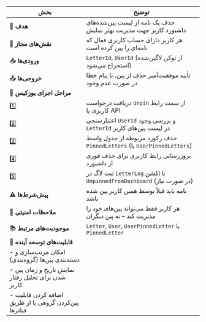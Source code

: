 
| بخش                                                   | توضیح                                                                  |
| ----------------------------------------------------- | ---------------------------------------------------------------------- |
| 🎯 **هدف**                                            | حذف یک نامه از لیست پین‌شده‌های داشبورد کاربر جهت مدیریت بهتر نمایش    |
| 👤 **نقش‌های مجاز**                                   | هر کاربر دارای حساب کاربری فعال که نامه‌ای را پین کرده است             |
| 📥 **ورودی‌ها**                                       | `LetterId`, `UserId` (از توکن لاگین‌شده استخراج می‌شود)                |
| 📤 **خروجی‌ها**                                       | تأیید موفقیت‌آمیز حذف از پین، یا پیام خطا در صورت عدم وجود             |
| 🔄 **مراحل اجرای یوزکیس**                             |                                                                        |
| 1️⃣                                                   | دریافت درخواست `Unpin` از سمت رابط کاربری یا API                       |
| 2️⃣                                                   | اعتبارسنجی `UserId` و بررسی وجود `LetterId` در لیست پین‌های کاربر      |
| 3️⃣                                                   | حذف رکورد مربوطه از جدول واسط `PinnedLetters` (یا `UserPinnedLetters`) |
| 4️⃣                                                   | بروزرسانی رابط کاربری برای حذف فوری از داشبورد                         |
| 5️⃣                                                   | ثبت لاگ در `LetterLog` با اکشن `UnpinnedFromDashboard` (در صورت نیاز)  |
| ⚠️ **پیش‌شرط‌ها**                                     | نامه باید قبلاً توسط همین کاربر پین شده باشد                           |
| 🔐 **ملاحظات امنیتی**                                 | هر کاربر فقط می‌تواند پین‌های خود را مدیریت کند – نه پین دیگران        |
| 📚 **موجودیت‌های مرتبط**                              | `Letter`, `User`, `UserPinnedLetter` یا `PinnedLetter`                 |
| 🚀 **قابلیت‌های توسعه آینده**                         |                                                                        |
| - امکان مرتب‌سازی و دسته‌بندی پین‌ها (گروه‌بندی)      |                                                                        |
| - نمایش تاریخ و زمان پین شدن برای تحلیل رفتار کاربر   |                                                                        |
| - اضافه کردن قابلیت پین‌کردن گروهی یا از طریق فیلترها |                                                                        |